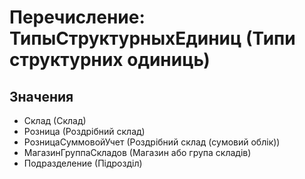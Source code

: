 ﻿# Перечисление: ТипыСтруктурныхЕдиниц (Типи структурних одиниць)

## Значения

- Склад (Склад)
- Розница (Роздрібний склад)
- РозницаСуммовойУчет (Роздрібний склад (сумовий облік))
- МагазинГруппаСкладов (Магазин або група складів)
- Подразделение (Підрозділ)

